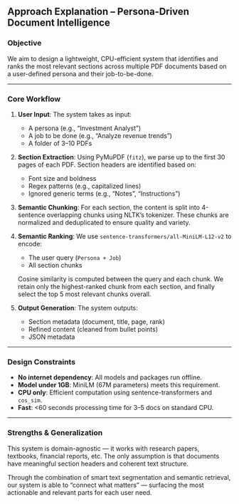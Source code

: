 ## Approach Explanation – Persona-Driven Document Intelligence

### Objective
We aim to design a lightweight, CPU-efficient system that identifies and ranks the most relevant sections across multiple PDF documents based on a user-defined persona and their job-to-be-done.

---

### Core Workflow

1. **User Input**: The system takes as input:
   - A persona (e.g., “Investment Analyst”)
   - A job to be done (e.g., “Analyze revenue trends”)
   - A folder of 3–10 PDFs

2. **Section Extraction**:
   Using PyMuPDF (`fitz`), we parse up to the first 30 pages of each PDF. Section headers are identified based on:
   - Font size and boldness
   - Regex patterns (e.g., capitalized lines)
   - Ignored generic terms (e.g., “Notes”, “Instructions”)

3. **Semantic Chunking**:
   For each section, the content is split into 4-sentence overlapping chunks using NLTK’s tokenizer. These chunks are normalized and deduplicated to ensure quality and variety.

4. **Semantic Ranking**:
   We use `sentence-transformers/all-MiniLM-L12-v2` to encode:
   - The user query (`Persona + Job`)
   - All section chunks

   Cosine similarity is computed between the query and each chunk. We retain only the highest-ranked chunk from each section, and finally select the top 5 most relevant chunks overall.

5. **Output Generation**:
   The system outputs:
   - Section metadata (document, title, page, rank)
   - Refined content (cleaned from bullet points)
   - JSON metadata

---

### Design Constraints

- **No internet dependency**: All models and packages run offline.
- **Model under 1GB**: MiniLM (67M parameters) meets this requirement.
- **CPU only**: Efficient computation using sentence-transformers and `cos_sim`.
- **Fast**: <60 seconds processing time for 3–5 docs on standard CPU.

---

### Strengths & Generalization

This system is domain-agnostic — it works with research papers, textbooks, financial reports, etc. The only assumption is that documents have meaningful section headers and coherent text structure.

Through the combination of smart text segmentation and semantic retrieval, our system is able to “connect what matters” — surfacing the most actionable and relevant parts for each user need.
